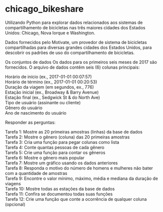 # chicago_bikeshare

Utilizando Python para explorar dados relacionados aos sistemas de compartilhamento de bicicletas nas três maiores cidades dos Estados Unidos: Chicago, Nova Iorque e Washington. 

Dados fornecidos pelo Motivate, um provedor de sistema de bicicletas compartilhadas para diversas grandes cidades dos Estados Unidos, para descobrir os padrões de uso do compartilhamento de bicicletas. 

Os conjuntos de dados
Os dados para os primeiros seis meses de 2017 são fornecidos. O arquivo de dados contêm seis (6) colunas principais:

Horário de início (ex., 2017-01-01 00:07:57) </br>
Horário de término (ex., 2017-01-01 00:20:53) </br>
Duração da viagem (em segundos, ex., 776) </br>
Estação inicial (ex., Broadway & Barry Avenue) </br>
Estação final (ex., Sedgwick St & do North Ave) </br>
Tipo de usuário (assinante ou cliente) </br>
Gênero do usuário </br>
Ano de nascimento do usuário </br>

Responder as perguntas:

Tarefa 1: Mostre as 20 primeiras amostras (linhas) da base de dados </br>
Tarefa 2: Mostre o gênero (coluna) das 20 primeiras amostras </br>
Tarefa 3: Cria uma função para pegar colunas como lista </br>
Tarefa 4: Conte quantas pessoas de cada gênero </br>
Tarefa 5: Crie uma função para contar os gêneros </br>
Tarefa 6: Mostre o gênero mais popular </br>
Tarefa 7: Mostre um gráfico usando os dados anteriores </br>
Tarefa 8: Responda o motivo do número de homens e mulheres não bater com a quantidade de amostras </br>
Tarefa 9: Encontre o valor mínimo, máximo, média e mediana da duração de viagens </br>
Tarefa 10: Mostre todas as estações da base de dados </br>
Tarefa 11: Confira se documentou todas suas funções </br>
Tarefa 12: Crie uma função que conte a ocorrência de qualquer coluna (opcional)
